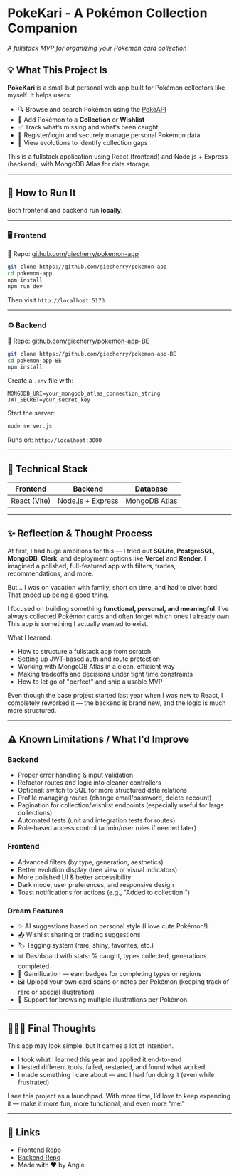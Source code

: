 # PokeKari - A Pokémon Collection Companion

*A fullstack MVP for organizing your Pokémon card collection*

## 💡 What This Project Is

**PokeKari** is a small but personal web app built for Pokémon collectors like myself. It helps users:

* 🔍 Browse and search Pokémon using the [PokéAPI](https://pokeapi.co/)
* 🧾 Add Pokémon to a **Collection** or **Wishlist**
* ✅ Track what’s missing and what’s been caught
* 🔐 Register/login and securely manage personal Pokémon data
* 🔄 View evolutions to identify collection gaps

This is a fullstack application using React (frontend) and Node.js + Express (backend), with MongoDB Atlas for data storage.

---

## 🚀 How to Run It

Both frontend and backend run **locally**.

---

### 🖥️ Frontend

📁 Repo: [github.com/giecherry/pokemon-app](https://github.com/giecherry/pokemon-app)

```bash
git clone https://github.com/giecherry/pokemon-app
cd pokemon-app
npm install
npm run dev
```

Then visit `http://localhost:5173`.

---

### ⚙️ Backend

📁 Repo: [github.com/giecherry/pokemon-app-BE](https://github.com/giecherry/pokemon-app-BE)

```bash
git clone https://github.com/giecherry/pokemon-app-BE
cd pokemon-app-BE
npm install
```

Create a `.env` file with:

```env
MONGODB_URI=your_mongodb_atlas_connection_string
JWT_SECRET=your_secret_key
```

Start the server:

```bash
node server.js
```

Runs on: `http://localhost:3000`

---

## 🔎 Technical Stack

| Frontend     | Backend           | Database      |
| ------------ | ----------------- | ------------- |
| React (Vite) | Node.js + Express | MongoDB Atlas |

---

## ✨ Reflection & Thought Process

At first, I had huge ambitions for this — I tried out **SQLite, PostgreSQL, MongoDB**, **Clerk**, and deployment options like **Vercel** and **Render**. I imagined a polished, full-featured app with filters, trades, recommendations, and more.

But... I was on vacation with family, short on time, and had to pivot hard. That ended up being a good thing.

I focused on building something **functional, personal, and meaningful**. I’ve always collected Pokémon cards and often forget which ones I already own. This app is something I actually wanted to exist.

What I learned:

* How to structure a fullstack app from scratch
* Setting up JWT-based auth and route protection
* Working with MongoDB Atlas in a clean, efficient way
* Making tradeoffs and decisions under tight time constraints
* How to let go of "perfect" and ship a usable MVP

Even though the base project started last year when I was new to React, I completely reworked it — the backend is brand new, and the logic is much more structured.

---

## ⚠️ Known Limitations / What I'd Improve

### Backend

* Proper error handling & input validation
* Refactor routes and logic into cleaner controllers
* Optional: switch to SQL for more structured data relations
* Profile managing routes (change email/password, delete account)
* Pagination for collection/wishlist endpoints (especially useful for large collections)
* Automated tests (unit and integration tests for routes)
* Role-based access control (admin/user roles if needed later)

### Frontend

* Advanced filters (by type, generation, aesthetics)
* Better evolution display (tree view or visual indicators)
* More polished UI & better accessibility
* Dark mode, user preferences, and responsive design
* Toast notifications for actions (e.g., "Added to collection!")

### Dream Features

* ✨ AI suggestions based on personal style (I love cute Pokémon!)
* 📤 Wishlist sharing or trading suggestions
* 🏷️ Tagging system (rare, shiny, favorites, etc.)
* 📊 Dashboard with stats: % caught, types collected, generations completed
* 🧩 Gamification — earn badges for completing types or regions
* 🖼️ Upload your own card scans or notes per Pokémon (keeping track of rare or special illustration)
* 💎 Support for browsing multiple illustrations per Pokémon

---

## 🙋🏽‍♀️ Final Thoughts

This app may look simple, but it carries a lot of intention.

* I took what I learned this year and applied it end-to-end
* I tested different tools, failed, restarted, and found what worked
* I made something I care about — and I had fun doing it (even while frustrated)

I see this project as a launchpad. With more time, I’d love to keep expanding it — make it more fun, more functional, and even more “me.”

---

## 📎 Links

* [Frontend Repo](https://github.com/giecherry/pokemon-app)
* [Backend Repo](https://github.com/giecherry/pokemon-app-BE)
* Made with ❤️ by Angie
